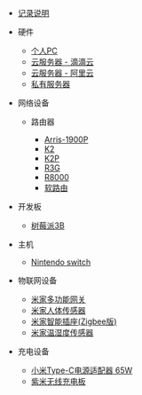 - [记录说明](README.md)

- 硬件

  - [个人PC](hardware/personal/pc.md)
  - [云服务器 - 滴滴云](hardware/server/didi-cloud.md)
  - [云服务器 - 阿里云](hardware/server/aliyun-light.md)
  - [私有服务器](hardware/server/home-server.md)

- 网络设备

  - 路由器

    - [Arris-1900P](net/router/Arris-1900P.md)
    - [K2](net/router/K2.md)
    - [K2P](net/router/K2P.md)
    - [R3G](net/router/R3G.md)
    - [R8000](net/router/R8000.md)
    - [软路由](net/router/soft-router.md)

- 开发板

  - [树莓派3B](development%20board/raspberry%20pi%203B.md)

- 主机

  - [Nintendo switch](console/nintendo%20switch.md)

- 物联网设备

  - [米家多功能网关](iot/mi%20gateway%20(2nd).md)
  - [米家人体传感器](iot/mi%20body%20sensor.md)
  - [米家智能插座(Zigbee版)](iot/mi%20smart%20switch.md)
  - [米家温湿度传感器](iot/mi%20temperature%20humidity%20sensor.md)

- 充电设备

  - [小米Type-C电源适配器 65W](charger/mi%20type-c%20power%20charger.md)
  - [紫米无线充电板](charger/zmi%20wireless%20chareger.md)

<footer id="mb-footer"></footer>
